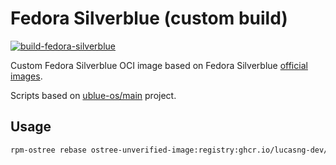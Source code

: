 # Fedora Silverblue (custom build)

[![build-fedora-silverblue](https://github.com/lucasng-dev/fedora-silverblue/actions/workflows/build.yml/badge.svg)](https://github.com/lucasng-dev/fedora-silverblue/actions/workflows/build.yml)

Custom Fedora Silverblue OCI image based on Fedora Silverblue [official images](https://quay.io/repository/fedora/fedora-silverblue).

Scripts based on [ublue-os/main](https://github.com/ublue-os/main) project.

## Usage

```sh
rpm-ostree rebase ostree-unverified-image:registry:ghcr.io/lucasng-dev/fedora-silverblue:latest
```
